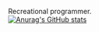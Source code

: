 Recreational programmer. <br />
[![Anurag's GitHub stats](https://github-readme-stats.vercel.app/api?username=eagleongithub)](https://github.com/anuraghazra/github-readme-stats)
